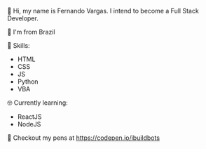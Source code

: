 👋 Hi, my name is Fernando Vargas. I intend to become a Full Stack Developer.

🏡 I'm from Brazil

💪 Skills:
- HTML
- CSS
- JS
- Python
- VBA

🤓 Currently learning:
- ReactJS
- NodeJS

👀 Checkout my pens at https://codepen.io/ibuildbots


<!---
xodnanref/xodnanref is a ✨ special ✨ repository because its `README.md` (this file) appears on your GitHub profile.
You can click the Preview link to take a look at your changes.

👀 I’m interested in ...

💞️ I’m looking to collaborate on ...

📫 How to reach me ...
--->
